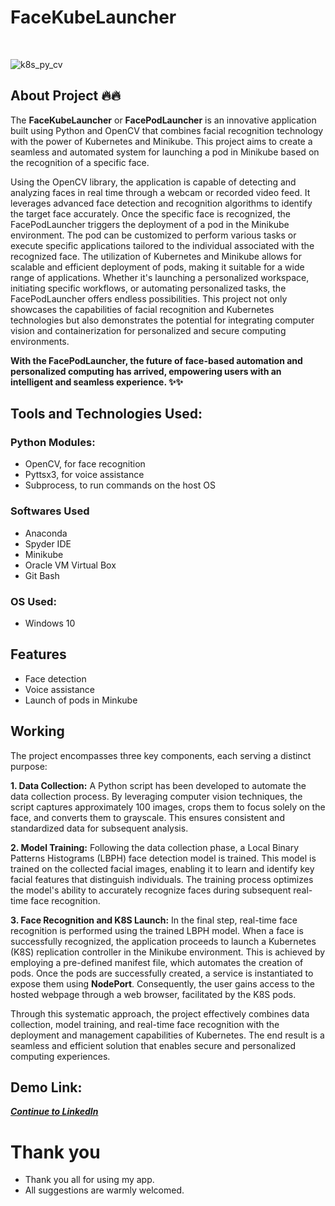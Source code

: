 # FaceKubeLauncher

<br/>

![k8s_py_cv](https://github.com/Ddhruv-IOT/Python-K8S-OpenCV-Integration/assets/54676859/26622564-6391-4903-b8a3-e3df7448dd50)
<br/>

## About Project 🔥🔥

The **FaceKubeLauncher** or **FacePodLauncher** is an innovative application built using Python and OpenCV that combines facial recognition technology with the power of Kubernetes and Minikube. This project aims to create a seamless and automated system for launching a pod in Minikube based on the recognition of a specific face.

Using the OpenCV library, the application is capable of detecting and analyzing faces in real time through a webcam or recorded video feed. It leverages advanced face detection and recognition algorithms to identify the target face accurately. Once the specific face is recognized, the FacePodLauncher triggers the deployment of a pod in the Minikube environment. The pod can be customized to perform various tasks or execute specific applications tailored to the individual associated with the recognized face. The utilization of Kubernetes and Minikube allows for scalable and efficient deployment of pods, making it suitable for a wide range of applications. Whether it's launching a personalized workspace, initiating specific workflows, or automating personalized tasks, the FacePodLauncher offers endless possibilities. This project not only showcases the capabilities of facial recognition and Kubernetes technologies but also demonstrates the potential for integrating computer vision and containerization for personalized and secure computing environments.

**With the FacePodLauncher, the future of face-based automation and personalized computing has arrived, empowering users with an intelligent and seamless experience. ✨✨**


## Tools and Technologies Used:

### Python Modules:
- OpenCV, for face recognition
- Pyttsx3, for voice assistance
- Subprocess, to run commands on the host OS
  
### Softwares Used
- Anaconda
- Spyder IDE
- Minikube
- Oracle VM Virtual Box
- Git Bash

### OS Used:
- Windows 10 

## Features
- Face detection
- Voice assistance
- Launch of pods in Minkube

## Working

The project encompasses three key components, each serving a distinct purpose:

**1. Data Collection:**
A Python script has been developed to automate the data collection process. By leveraging computer vision techniques, the script captures approximately 100 images, crops them to focus solely on the face, and converts them to grayscale. This ensures consistent and standardized data for subsequent analysis.

**2. Model Training:**
Following the data collection phase, a Local Binary Patterns Histograms (LBPH) face detection model is trained. This model is trained on the collected facial images, enabling it to learn and identify key facial features that distinguish individuals. The training process optimizes the model's ability to accurately recognize faces during subsequent real-time face recognition.

**3. Face Recognition and K8S Launch:**
In the final step, real-time face recognition is performed using the trained LBPH model. When a face is successfully recognized, the application proceeds to launch a Kubernetes (K8S) replication controller in the Minikube environment. This is achieved by employing a pre-defined manifest file, which automates the creation of pods. Once the pods are successfully created, a service is instantiated to expose them using **NodePort**. Consequently, the user gains access to the hosted webpage through a web browser, facilitated by the K8S pods.

Through this systematic approach, the project effectively combines data collection, model training, and real-time face recognition with the deployment and management capabilities of Kubernetes. The end result is a seamless and efficient solution that enables secure and personalized computing experiences.

## Demo Link:
[***Continue to LinkedIn***](https://www.linkedin.com/posts/ddhruv-arora_python-connections-datascience-activity-6879500818408587264-OB3X?utm_source=share&utm_medium=member_desktop)

# Thank you
- Thank you all for using my app.
- All suggestions are warmly welcomed.



